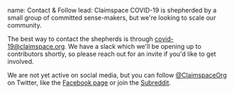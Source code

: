 name: Contact & Follow
lead: Claimspace COVID-19 is shepherded by a small group of committed sense-makers, but we're looking to scale our community.

The best way to contact the shepherds is through <a href="mailto:covid-19@claimspace.org">covid-19@claimspace.org</a>. We have a slack which we'll be opening up to contributors shortly, so please reach out for an invite if you'd like to get involved.

We are not yet active on social media, but you can follow [@ClaimspaceOrg](https://twitter.com/ClaimspaceOrg) on Twitter, like the [Facebook page](https://www.facebook.com/ClaimspaceOrg) or join the [Subreddit](https://www.reddit.com/r/claimspace/).
